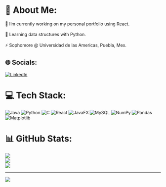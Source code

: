 # 💫 About Me:
🔭 I’m currently working on my personal portfolio using React.<br><br>🌱 Learning data structures with Python.<br><br>⚡ Sophomore @ Universidad de las Americas, Puebla, Mex.


## 🌐 Socials:
[![LinkedIn](https://img.shields.io/badge/LinkedIn-%230077B5.svg?logo=linkedin&logoColor=white)](https://linkedin.com/in/ian-carlo-vicente-aburto-05b995219) 

# 💻 Tech Stack:
![Java](https://img.shields.io/badge/java-%23ED8B00.svg?style=plastic&logo=openjdk&logoColor=white) ![Python](https://img.shields.io/badge/python-3670A0?style=plastic&logo=python&logoColor=ffdd54) ![C](https://img.shields.io/badge/c-%2300599C.svg?style=plastic&logo=c&logoColor=white) ![React](https://img.shields.io/badge/react-%2320232a.svg?style=plastic&logo=react&logoColor=%2361DAFB) ![JavaFX](https://img.shields.io/badge/javafx-%23FF0000.svg?style=plastic&logo=javafx&logoColor=white) ![MySQL](https://img.shields.io/badge/mysql-4479A1.svg?style=plastic&logo=mysql&logoColor=white) ![NumPy](https://img.shields.io/badge/numpy-%23013243.svg?style=plastic&logo=numpy&logoColor=white) ![Pandas](https://img.shields.io/badge/pandas-%23150458.svg?style=plastic&logo=pandas&logoColor=white) ![Matplotlib](https://img.shields.io/badge/Matplotlib-%23ffffff.svg?style=plastic&logo=Matplotlib&logoColor=black)
# 📊 GitHub Stats:
![](https://github-readme-stats.vercel.app/api?username=ian1203&theme=dark&hide_border=false&include_all_commits=false&count_private=false)<br/>
![](https://github-readme-streak-stats.herokuapp.com/?user=ian1203&theme=dark&hide_border=false)<br/>
![](https://github-readme-stats.vercel.app/api/top-langs/?username=ian1203&theme=dark&hide_border=false&include_all_commits=false&count_private=false&layout=compact)

---
[![](https://visitcount.itsvg.in/api?id=ian1203&icon=0&color=0)](https://visitcount.itsvg.in)

<!-- Proudly created with GPRM ( https://gprm.itsvg.in ) -->
